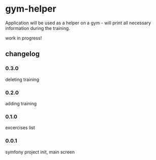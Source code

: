 # gym-helper
Application will be used as a helper on a gym - will print all necessary information
during the training.

work in progress!

## changelog
### 0.3.0
deleting training
### 0.2.0
adding training
### 0.1.0
excercises list
### 0.0.1
symfony project init, main screen
